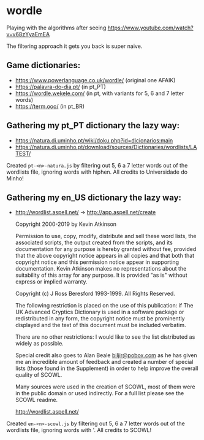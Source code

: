 # wordle

Playing with the algorithms after seeing https://www.youtube.com/watch?v=v68zYyaEmEA

The filtering approach it gets you back is super naive.



## Game dictionaries:

- https://www.powerlanguage.co.uk/wordle/ (original one AFAIK)
- https://palavra-do-dia.pt/              (in pt_PT)
- https://wordle.wekele.com/              (in pt, with variants for 5, 6 and 7 letter words)
- https://term.ooo/                       (in pt_BR)


## Gathering my pt_PT dictionary the lazy way:

- https://natura.di.uminho.pt/wiki/doku.php?id=dicionarios:main
- https://natura.di.uminho.pt/download/sources/Dictionaries/wordlists/LATEST/

Created `pt-<n>-natura.js` by filtering out 5, 6 a 7 letter words out of the wordlists file, ignoring words with hiphen. All credits to Universidade do Minho!


## Gathering my en_US dictionary the lazy way:

- http://wordlist.aspell.net/ -> http://app.aspell.net/create

    Copyright 2000-2019 by Kevin Atkinson

    Permission to use, copy, modify, distribute and sell these word
    lists, the associated scripts, the output created from the scripts,
    and its documentation for any purpose is hereby granted without fee,
    provided that the above copyright notice appears in all copies and
    that both that copyright notice and this permission notice appear in
    supporting documentation. Kevin Atkinson makes no representations
    about the suitability of this array for any purpose. It is provided
    "as is" without express or implied warranty.

    Copyright (c) J Ross Beresford 1993-1999. All Rights Reserved.

    The following restriction is placed on the use of this publication:
    if The UK Advanced Cryptics Dictionary is used in a software package
    or redistributed in any form, the copyright notice must be
    prominently displayed and the text of this document must be included
    verbatim.

    There are no other restrictions: I would like to see the list
    distributed as widely as possible.

    Special credit also goes to Alan Beale <biljir@pobox.com> as he has
    given me an incredible amount of feedback and created a number of
    special lists (those found in the Supplement) in order to help improve
    the overall quality of SCOWL.

    Many sources were used in the creation of SCOWL, most of them were in
    the public domain or used indirectly.  For a full list please see the
    SCOWL readme.

    http://wordlist.aspell.net/

Created `en-<n>-scowl.js` by filtering out 5, 6 a 7 letter words out of the wordlists file, ignoring words with '. All credits to SCOWL!